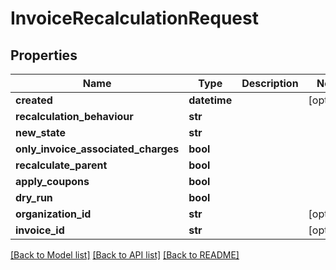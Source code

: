 # InvoiceRecalculationRequest

## Properties
Name | Type | Description | Notes
------------ | ------------- | ------------- | -------------
**created** | **datetime** |  | [optional] 
**recalculation_behaviour** | **str** |  | 
**new_state** | **str** |  | 
**only_invoice_associated_charges** | **bool** |  | 
**recalculate_parent** | **bool** |  | 
**apply_coupons** | **bool** |  | 
**dry_run** | **bool** |  | 
**organization_id** | **str** |  | [optional] 
**invoice_id** | **str** |  | [optional] 

[[Back to Model list]](../README.md#documentation-for-models) [[Back to API list]](../README.md#documentation-for-api-endpoints) [[Back to README]](../README.md)

